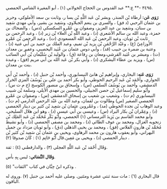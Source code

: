 ٣٤٩٥ -** ع:** عبد القدوس بن الحجاج الخولاني (١) ، أبو المغيرة الشامي الحمصي.

**رَوَى عَن:** أرطاة بْن المنذر، وبشر بْن عَبد اللَّهِ بْن يسا ر، وثابت بن سعد الأملوكي، وحريز بن عثمان الرحبي (د فق) ، والسري بن ينعم الجبلاوي، وسَعِيد بن بشير، وأبي مهدي سَعِيد بن سنان، وسَعِيد بن عبد العزيز، وصفوان بن عَمْرو السكسكي (دس) ، والضحاك بن حمزة، وعبد الله بن سالم الأشعري (د) ، وعبد اللَّهِ بْن العلاء بْن زبر (د) ، وعبد الرحمن بن ثابت بْن ثوبان، وعبد الرحمن بْن عَبد الله المسعودي (ت) ، وعبد الرحمن بْن عَمْرو الأَوزاعِيّ (ع) ، وعَبْد الرَّحْمَنِ بْن يزيد بْن تميم، وعبد الملك بن حميد بن أَبي غنية (د) ، وعتبة بن ضمرة بن حبيب (قد) ، وأبي دوس عثمان بن عُبَيد اليحصبي، وعفير بن معدان (ت) ، ومبشر بن عُبَيد القرشي،ومعان بن رفاعة (ق) ، والوليد بْن سُلَيْمان بْن أَبي السائب (س) ، ويزيد بن عطاء اليشكري (د) ، وأبي بكر بْن عَبد الله بن أبي مريم (فق) ، وعبدة بنت بن معدان.

**رَوَى عَنه:** البخاري، وإبراهيم بْن هانئ النيسابوري، وأحمد بْن حنبل (د) ، وأحمد بْن أَبي الحواري، وأَحْمَد بْن عَبد الرحيم الحوطي، وأبو بكر أحمد بن علي بن يُوسُفَ المزي الخراز الدمشقي، وأحمد بن يُوسُفَ السلمي (س) ، وإسحاق بن منصور الكوسج (خ م ت س) ، وأَبُو سليم إسماعيل بْن حصن الجبيلي، والحسين بن مهدي الأيلي، وسلمة بْن شبيب النيسابوري (م ت) ، وشعيب بن شعيب بن إسحاق الدمشقي (س) ، وصفوان بن عَمْرو الحمصي الصغير (س) وطالوت بن لقمان، وعبد الله بن عَبْد الرحمن الدارمي (م ت) ، وعبد الوهاب بْن نجدة الحوطي (مد) ، وعَمْروبن عثمان بْن سَعِيد بْن كثير بن دينار الحمصي (د) ، وعِمْران بْن بكار البراد (س) ، وعيسى بن أَبي عيسى (د) ، وهو ابن هلال السليحي، وأبو محمد القاسم بن يَزِيدَ الترمساني (١) الحمصي، وأَبُو بَكْر مُحَمَّد بْن عَبد المَلِك بْن زنجويه الغزال، ومحمد بن عوف الطائي (د) ، ومحمد بن مصفى الحمصي (د) ، وأبو نشيط مُحَمَّد بْن هارون الفلاس (فق) ، ومحمد بن يحيى الذهلي (دق) ، وأبو ثوبان مزداد بن جميل البهراني، وأبو يعقوب هارون بن محمد الرهاوي، ويحيى بن عثمان بْن سَعِيد بْن كثير بْن دينار الحمصي (د) ، ويحيى بن مَعِين.قال أَبُو حَاتِم (١) : كَانَ صدوقا (٢) .

وَقَال أَحْمَد بْن عَبد اللَّهِ العجلي (٣) ، والدارقطني (٤) : ثقة.

**وَقَال النَّسَائي:** ليس بِهِ بأس.

وذكره ابنُ حِبَّان في كتاب "الثقات" (٥) .

قال البخاري (٦) : مات سنة ثنتي عشرة ومئتين. وصلى عليه أحمد بن حنبل (٧) .وروى له الباقون.